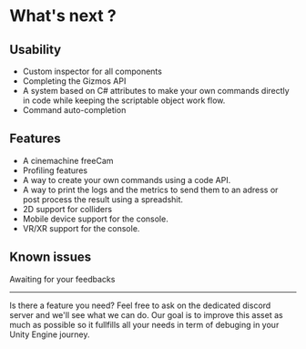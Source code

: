 # What's next ?

## Usability

- Custom inspector for all components
- Completing the Gizmos API
- A system based on C# attributes to make your own commands directly in code while keeping the scriptable object work flow.
- Command auto-completion

## Features

- A cinemachine freeCam
- Profiling features
- A way to create your own commands using a code API.
- A way to print the logs and the metrics to send them to an adress or post process the result using a spreadshit.
- 2D support for colliders
- Mobile device support for the console.
- VR/XR support for the console.

## Known issues

Awaiting for your feedbacks

---

Is there a feature you need? Feel free to ask on the dedicated discord server and we'll see what we can do. Our goal is to improve this asset as much as possible so it fullfills all your needs in term of debuging in your Unity Engine journey.
